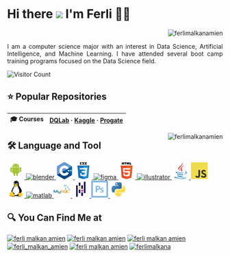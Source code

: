 # Hi there <img src="https://github.com/TheDudeThatCode/TheDudeThatCode/blob/master/Assets/Hi.gif" width="30px"> I'm Ferli 🧑🏻

<p>&nbsp;<img align="right" src="https://github-readme-stats.vercel.app/api?username=ferlimalkanamien&show_icons=true&locale=en&theme=tokyonight" alt="ferlimalkanamien" /></p>

<p align="justify">
  I am a computer science major with an interest in Data Science, Artificial Intelligence, and Machine Learning. I have attended several boot camp training programs focused on the Data Science field.
</p>

<!-- ## 👁‍🗨 Visitors Count -->

![Visitor Count](https://profile-counter.glitch.me/{FerliMalkanAmien}/count.svg)

 ## ⭐ Popular Repositories

| 🎓 Courses | [DQLab](https://github.com/FerliMalkanAmien/DQLab) · [Kaggle](https://github.com/FerliMalkanAmien/Kaggle) · [Progate](https://github.com/FerliMalkanAmien/Progate) |
|:--------|:--------------------|

<p><img align="right" src="https://github-readme-stats.vercel.app/api/top-langs?username=ferlimalkanamien&show_icons=true&locale=en&layout=compact&theme=tokyonight" alt="ferlimalkanamien" /></p>

## 🛠️ Language and Tool
<p align="left">
<a href="https://developer.android.com" target="_blank" rel="noreferrer"> <img src="https://raw.githubusercontent.com/devicons/devicon/master/icons/android/android-original-wordmark.svg" alt="android" width="40" height="40"/> </a>
<a href="https://www.blender.org/" target="_blank" rel="noreferrer"> <img src="https://download.blender.org/branding/community/blender_community_badge_white.svg" alt="blender" width="40" height="40"/> </a>
<a href="https://www.w3schools.com/cpp/" target="_blank" rel="noreferrer"> <img src="https://raw.githubusercontent.com/devicons/devicon/master/icons/cplusplus/cplusplus-original.svg" alt="cplusplus" width="40" height="40"/> </a>
<a href="https://www.w3schools.com/css/" target="_blank" rel="noreferrer"> <img src="https://raw.githubusercontent.com/devicons/devicon/master/icons/css3/css3-original-wordmark.svg" alt="css3" width="40" height="40"/> </a>
<a href="https://www.figma.com/" target="_blank" rel="noreferrer"> <img src="https://www.vectorlogo.zone/logos/figma/figma-icon.svg" alt="figma" width="40" height="40"/> </a>
<a href="https://www.w3.org/html/" target="_blank" rel="noreferrer"> <img src="https://raw.githubusercontent.com/devicons/devicon/master/icons/html5/html5-original-wordmark.svg" alt="html5" width="40" height="40"/> </a>
<a href="https://www.adobe.com/in/products/illustrator.html" target="_blank" rel="noreferrer"> <img src="https://www.vectorlogo.zone/logos/adobe_illustrator/adobe_illustrator-icon.svg" alt="illustrator" width="40" height="40"/> </a>
<a href="https://www.java.com" target="_blank" rel="noreferrer"> <img src="https://raw.githubusercontent.com/devicons/devicon/master/icons/java/java-original.svg" alt="java" width="40" height="40"/> </a>
<a href="https://developer.mozilla.org/en-US/docs/Web/JavaScript" target="_blank" rel="noreferrer"> <img src="https://raw.githubusercontent.com/devicons/devicon/master/icons/javascript/javascript-original.svg" alt="javascript" width="40" height="40"/> </a>
<a href="https://www.linux.org/" target="_blank" rel="noreferrer"> <img src="https://raw.githubusercontent.com/devicons/devicon/master/icons/linux/linux-original.svg" alt="linux" width="40" height="40"/> </a>
<a href="https://www.mathworks.com/" target="_blank" rel="noreferrer"> <img src="https://upload.wikimedia.org/wikipedia/commons/2/21/Matlab_Logo.png" alt="matlab" width="40" height="40"/> </a>
<a href="https://www.mysql.com/" target="_blank" rel="noreferrer"> <img src="https://raw.githubusercontent.com/devicons/devicon/master/icons/mysql/mysql-original-wordmark.svg" alt="mysql" width="40" height="40"/> </a>
<a href="https://pandas.pydata.org/" target="_blank" rel="noreferrer"> <img src="https://raw.githubusercontent.com/devicons/devicon/2ae2a900d2f041da66e950e4d48052658d850630/icons/pandas/pandas-original.svg" alt="pandas" width="40" height="40"/> </a>
<a href="https://www.photoshop.com/en" target="_blank" rel="noreferrer"> <img src="https://raw.githubusercontent.com/devicons/devicon/master/icons/photoshop/photoshop-line.svg" alt="photoshop" width="40" height="40"/> </a>
<a href="https://www.python.org" target="_blank" rel="noreferrer"> <img src="https://raw.githubusercontent.com/devicons/devicon/master/icons/python/python-original.svg" alt="python" width="40" height="40"/> </a>
</p>

## 🔍 You Can Find Me at
<p align="left">
<a href="https://www.linkedin.com/in/ferli-malkan-amien-b2b738229/" target="blank"><img align="center" src="https://raw.githubusercontent.com/rahuldkjain/github-profile-readme-generator/master/src/images/icons/Social/linked-in-alt.svg" alt="ferli malkan amien" height="30" width="40" /></a>
<a href="https://kaggle.com/Ferli Malkan Amien" target="blank"><img align="center" src="https://raw.githubusercontent.com/rahuldkjain/github-profile-readme-generator/master/src/images/icons/Social/kaggle.svg" alt="ferli malkan amien" height="30" width="40" /></a>
<a href="https://fb.com/ferli malkan amien" target="blank"><img align="center" src="https://raw.githubusercontent.com/rahuldkjain/github-profile-readme-generator/master/src/images/icons/Social/facebook.svg" alt="ferli malkan amien" height="30" width="40" /></a>
<a href="https://instagram.com/ferli_malkan_amien" target="blank"><img align="center" src="https://raw.githubusercontent.com/rahuldkjain/github-profile-readme-generator/master/src/images/icons/Social/instagram.svg" alt="ferli_malkan_amien" height="30" width="40" /></a>
<a href="https://www.youtube.com/c/ferli malkan amien" target="blank"><img align="center" src="https://raw.githubusercontent.com/rahuldkjain/github-profile-readme-generator/master/src/images/icons/Social/youtube.svg" alt="ferli malkan amien" height="30" width="40" /></a>
<a href="https://www.hackerrank.com/ferlimalkana" target="blank"><img align="center" src="https://raw.githubusercontent.com/rahuldkjain/github-profile-readme-generator/master/src/images/icons/Social/hackerrank.svg" alt="ferlimalkana" height="30" width="40" /></a>
</p>
